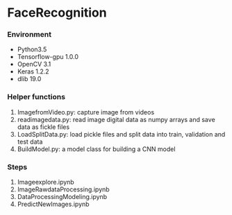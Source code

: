 # FaceRecognition 


### Environment
- Python3.5
- Tensorflow-gpu 1.0.0
- OpenCV 3.1
- Keras 1.2.2
- dlib 19.0

### Helper functions

1. ImagefromVideo.py: capture image from videos
2. readimagedata.py: read image digital data as numpy arrays and save data as fickle files
3. LoadSplitData.py: load pickle files and split data into train, validation and test data
4. BuildModel.py: a model class for building a CNN model

### Steps

1. Imageexplore.ipynb
2. ImageRawdataProcessing.ipynb
3. DataProcessingModeling.ipynb
4. PredictNewImages.ipynb

